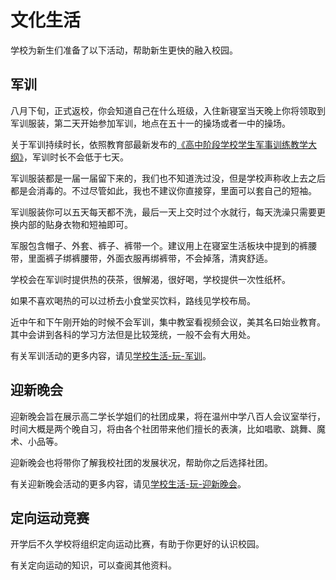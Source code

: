 # 文化生活

学校为新生们准备了以下活动，帮助新生更快的融入校园。

## 军训

八月下旬，正式返校，你会知道自己在什么班级，入住新寝室当天晚上你将领取到军训服装，第二天开始参加军训，地点在五十一的操场或者一中的操场。

关于军训持续时长，依照教育部最新发布的[《高中阶段学校学生军事训练教学大纲》](http://www.moe.gov.cn/jyb_xwfb/gzdt_gzdt/s5987/202104/t20210415_526434.html)，军训时长不会低于七天。

军训服装都是一届一届留下来的，我们也不知道洗过没，但是学校声称收上去之后都是会消毒的。不过尽管如此，我也不建议你直接穿，里面可以套自己的短袖。

军训服装你可以五天每天都不洗，最后一天上交时过个水就行，每天洗澡只需要更换内部的贴身衣物和短袖即可。

军服包含帽子、外套、裤子、裤带一个。建议用上在寝室生活板块中提到的裤腰带，里面裤子绑裤腰带，外面衣服再绑裤带，不会掉落，清爽舒适。

学校会在军训时提供热的茯茶，很解渴，很好喝，学校提供一次性纸杯。

如果不喜欢喝热的可以过桥去小食堂买饮料，路线见学校布局。

近中午和下午刚开始的时候不会军训，集中教室看视频会议，美其名曰始业教育。其中会讲到各科的学习方法但是比较笼统，一般不会有大用处。

有关军训活动的更多内容，请见[学校生活-玩-军训](../学校生活/玩/军训.html)。

## 迎新晚会

迎新晚会旨在展示高二学长学姐们的社团成果，将在温州中学八百人会议室举行，时间大概是两个晚自习，将由各个社团带来他们擅长的表演，比如唱歌、跳舞、魔术、小品等。

迎新晚会也将带你了解我校社团的发展状况，帮助你之后选择社团。

有关迎新晚会活动的更多内容，请见[学校生活-玩-迎新晚会](../学校生活/玩/迎新晚会.html)。

## 定向运动竞赛

开学后不久学校将组织定向运动比赛，有助于你更好的认识校园。

有关定向运动的知识，可以查阅其他资料。
